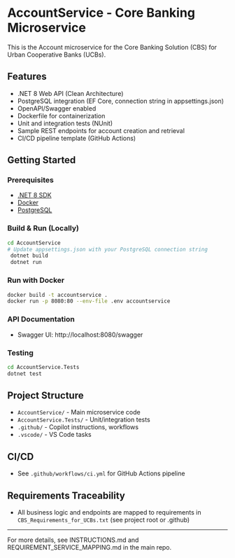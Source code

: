 # AccountService - Core Banking Microservice

This is the Account microservice for the Core Banking Solution (CBS) for Urban Cooperative Banks (UCBs).

## Features
- .NET 8 Web API (Clean Architecture)
- PostgreSQL integration (EF Core, connection string in appsettings.json)
- OpenAPI/Swagger enabled
- Dockerfile for containerization
- Unit and integration tests (NUnit)
- Sample REST endpoints for account creation and retrieval
- CI/CD pipeline template (GitHub Actions)

## Getting Started

### Prerequisites
- [.NET 8 SDK](https://dotnet.microsoft.com/download)
- [Docker](https://www.docker.com/)
- [PostgreSQL](https://www.postgresql.org/)

### Build & Run (Locally)
```sh
cd AccountService
# Update appsettings.json with your PostgreSQL connection string
 dotnet build
 dotnet run
```

### Run with Docker
```sh
docker build -t accountservice .
docker run -p 8080:80 --env-file .env accountservice
```

### API Documentation
- Swagger UI: http://localhost:8080/swagger

### Testing
```sh
cd AccountService.Tests
dotnet test
```

## Project Structure
- `AccountService/` - Main microservice code
- `AccountService.Tests/` - Unit/integration tests
- `.github/` - Copilot instructions, workflows
- `.vscode/` - VS Code tasks

## CI/CD
- See `.github/workflows/ci.yml` for GitHub Actions pipeline

## Requirements Traceability
- All business logic and endpoints are mapped to requirements in `CBS_Requirements_for_UCBs.txt` (see project root or .github)

---
For more details, see INSTRUCTIONS.md and REQUIREMENT_SERVICE_MAPPING.md in the main repo.
